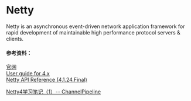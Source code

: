 # Netty

Netty is an asynchronous event-driven network application framework for rapid development of maintainable high performance protocol servers & clients.


#### 参考资料：
[官网](https://netty.io/)
<br>
[User guide for 4.x](https://netty.io/wiki/user-guide-for-4.x.html)
<br>
[Netty API Reference (4.1.24.Final)](https://netty.io/4.1/api/index.html)

[Netty4学习笔记（1）-- ChannelPipeline](https://blog.csdn.net/zxhoo/article/details/17264263)
